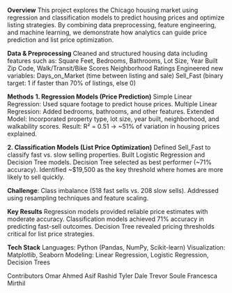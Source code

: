 **Overview**
This project explores the Chicago housing market using regression and classification models to predict housing prices and optimize listing strategies. By combining data preprocessing, feature engineering, and machine learning, we demonstrate how analytics can guide price prediction and list price optimization.

**Data & Preprocessing**
Cleaned and structured housing data including features such as:
Square Feet, Bedrooms, Bathrooms, Lot Size, Year Built
Zip Code, Walk/Transit/Bike Scores
Neighborhood Ratings
Engineered new variables:
Days_on_Market (time between listing and sale)
Sell_Fast (binary target: 1 if faster than 70% of listings, else 0)

**Methods**
**1. Regression Models (Price Prediction)**
Simple Linear Regression: Used square footage to predict house prices.
Multiple Linear Regression: Added bedrooms, bathrooms, and other features.
Extended Model: Incorporated property type, lot size, year built, neighborhood, and walkability scores.
Result: R² = 0.51 → ~51% of variation in housing prices explained.

**2. Classification Models (List Price Optimization)**
Defined Sell_Fast to classify fast vs. slow selling properties.
Built Logistic Regression and Decision Tree models.
Decision Tree selected as best performer (~71% accuracy).
Identified ~$19,500 as the key threshold where homes are more likely to sell quickly.

**Challenge**: Class imbalance (518 fast sells vs. 208 slow sells).
Addressed using resampling techniques and feature scaling.


**Key Results**
Regression models provided reliable price estimates with moderate accuracy.
Classification models achieved 71% accuracy in predicting fast-sell outcomes.
Decision Tree revealed pricing thresholds critical for list price strategies.



**Tech Stack**
Languages: Python (Pandas, NumPy, Scikit-learn)
Visualization: Matplotlib, Seaborn
Modeling: Linear Regression, Logistic Regression, Decision Trees

Contributors
Omar Ahmed
Asif Rashid
Tyler Dale
Trevor Soule
Francesca Mirthil
